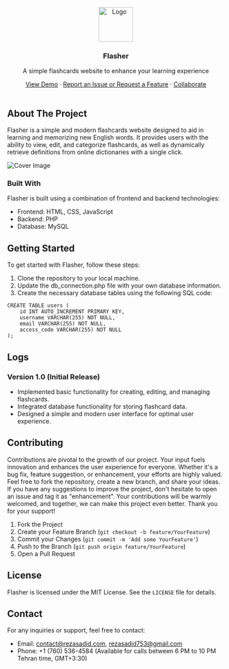 <div align="center">
    <a href="https://github.com/rezasadid753/flasher"><img src="https://rezasadid.com/projects/flasher/favicon.svg" alt="Logo" width="80" height="80"></a>
    <h3 align="center">Flasher</h3>
    <p align="center">
        A simple flashcards website to enhance your learning experience
    </p>
    <a href="https://rsdn.ir/g-fsh">View Demo</a>
    ·
    <a href="https://github.com/rezasadid753/flasher/issues">Report an Issue or Request a Feature</a>
    ·
    <a href="https://github.com/rezasadid753/flasher/pulls">Collaborate</a>
</div>

<br>

## About The Project

Flasher is a simple and modern flashcards website designed to aid in learning and memorizing new English words. It provides users with the ability to view, edit, and categorize flashcards, as well as dynamically retrieve definitions from online dictionaries with a single click.

![Cover Image](https://rezasadid.com/projects/flasher/cover.jpg)

### Built With

Flasher is built using a combination of frontend and backend technologies:

* Frontend: HTML, CSS, JavaScript
* Backend: PHP
* Database: MySQL


## Getting Started

To get started with Flasher, follow these steps:

1. Clone the repository to your local machine.
2. Update the db_connection.php file with your own database information.
3. Create the necessary database tables using the following SQL code:
```
CREATE TABLE users (
    id INT AUTO_INCREMENT PRIMARY KEY,
    username VARCHAR(255) NOT NULL,
    email VARCHAR(255) NOT NULL,
    access_code VARCHAR(255) NOT NULL
);
```

## Logs

### Version 1.0 (Initial Release)

* Implemented basic functionality for creating, editing, and managing flashcards.
* Integrated database functionality for storing flashcard data.
* Designed a simple and modern user interface for optimal user experience.


## Contributing

Contributions are pivotal to the growth of our project. Your input fuels innovation and enhances the user experience for everyone. Whether it's a bug fix, feature suggestion, or enhancement, your efforts are highly valued. Feel free to fork the repository, create a new branch, and share your ideas. If you have any suggestions to improve the project, don't hesitate to open an issue and tag it as "enhancement". Your contributions will be warmly welcomed, and together, we can make this project even better. Thank you for your support!

1. Fork the Project
2. Create your Feature Branch (`git checkout -b feature/YourFeature`)
3. Commit your Changes (`git commit -m 'Add some YourFeature'`)
4. Push to the Branch (`git push origin feature/YourFeature`)
5. Open a Pull Request


## License

Flasher is licensed under the MIT License. See the `LICENSE` file for details.


## Contact

For any inquiries or support, feel free to contact:
* Email: contact@rezasadid.com, rezasadid753@gmail.com
* Phone: +1 (760) 536-4584 (Available for calls between 6 PM to 10 PM Tehran time, GMT+3:30)